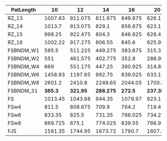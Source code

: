 |  PatLength  |  10  |  12  |  14  |  16  |  20  |  24  |  28  |  32  |  36  |  40  |  44  |  48  |  52  |  56  |  60  |  64  |  72  |  80  |  88  |  96  |  104  |  112  |  120  |  128  |  144  |  160  |  176  |  192  |  208  |  224  |  240  |  256  |  272  |  288  |  304  |  320  |  336  |  352  |  368  |  384  |  400  |
| ---  |  ---  |  ---  |  ---  |  ---  |  ---  |  ---  |  ---  |  ---  |  ---  |  ---  |  ---  |  ---  |  ---  |  ---  |  ---  |  ---  |  ---  |  ---  |  ---  |  ---  |  ---  |  ---  |  ---  |  ---  |  ---  |  ---  |  ---  |  ---  |  ---  |  ---  |  ---  |  ---  |  ---  |  ---  |  ---  |  ---  |  ---  |  ---  |  ---  |  ---  |  ---  |
|  RZ_13  |  1007.83  |  911.075  |  811.675  |  849.875  |  826.1  |  866.425  |  848.25  |  879.575  |  1225.4  |  1140.93  |  1753.85  |  1878.25  |  1712.43  |  2158.3  |  1489.55  |  2021.03  |  2029.03  |  1770.15  |  1644.8  |  2056.57  |  2271.68  |  2443.95  |  2213.75  |  1991.28  |  1784.28  |  2053.23  |  2040.18  |  2188.55  |  1965.22  |  2149.55  |  2146.13  |  1805.97  |  2124.95  |  2034.1  |  2067  |  2164.45  |  2177.75  |  1705.53  |  2317.4  |  2213.27  |  2098.6  |
|  RZ_14  |  1013.7  |  913.075  |  829.1  |  856.875  |  823.1  |  869.1  |  845.875  |  874.65  |  1224.03  |  1146.4  |  1743.45  |  1876.68  |  1715.13  |  2136.13  |  1504.15  |  2014.15  |  2044.88  |  1786.3  |  1633.82  |  2071.27  |  2292.8  |  2456.65  |  2202.38  |  1985.6  |  1805.2  |  2053.77  |  2016.65  |  2149.18  |  1959.65  |  2142.6  |  2131.98  |  1793.75  |  2137.95  |  2029.97  |  2056.77  |  2187.88  |  2160.15  |  1690.22  |  2305.35  |  2234.1  |  2081.55  |
|  RZ_15  |  998.25  |  922.475  |  804.3  |  846.825  |  828.4  |  866.325  |  843.825  |  880.925  |  1234.53  |  1153.75  |  1740.3  |  1870.2  |  1708.43  |  2129.88  |  1511.65  |  2006.75  |  2040.8  |  1754.3  |  1631.7  |  2053.27  |  2280.57  |  2410.32  |  2201.1  |  1994.05  |  1805.63  |  2039.63  |  2024.63  |  2150.2  |  1963.15  |  2129.25  |  2152.82  |  1798.03  |  2114.45  |  2042.5  |  2058.95  |  2176.52  |  2176.73  |  1693.32  |  2299.68  |  2216.27  |  2119.9  |
|  RZ_16  |  1002.22  |  917.275  |  806.55  |  845.6  |  825.925  |  859.725  |  855.575  |  880.95  |  1230.47  |  1136.13  |  1737.45  |  1870.85  |  1710.18  |  2140.8  |  1479.45  |  2007.75  |  2028.3  |  1784.78  |  1637  |  2075.1  |  2278.55  |  2465.3  |  2219.7  |  2005.85  |  1794.78  |  2057.48  |  2021.82  |  2160.13  |  2010.05  |  2151.15  |  2176.07  |  1809.5  |  2116.98  |  2040.05  |  2048.75  |  2182.52  |  2167.23  |  1698.68  |  2310.93  |  2224.77  |  2114.45  |
|  FSBNDM_W1  |  595.5  |  511.225  |  449.275  |  383.675  |  315.375  |  272.575  |  245.075  |  218.175  |  220.35  |  224.65  |  223.125  |  219.975  |  221.625  |  228.75  |  218.25  |  216.3  |  222.45  |  218.075  |  219.175  |  223.175  |  219.875  |  226.025  |  229.525  |  222.475  |  219.9  |  216.225  |  221.45  |  220.375  |  221.2  |  222.325  |  223.075  |  224.725  |  220  |  220.6  |  221.1  |  224.175  |  225.475  |  219.725  |  221.2  |  217.725  |  225.175  |
|  FSBNDM_W2  |  551  |  461.575  |  402.775  |  352.8  |  288.95  |  248.15  |  221.475  |  192.775  |  195.8  |  195.875  |   **193.45**   |   **195.6**   |   **192.7**   |  200.9  |  195.95  |   **196.275**   |   **198.55**   |  197.35  |  199.65  |   **195.55**   |   **194.75**   |  198.55  |   **196.25**   |  201.05  |   **195.4**   |  193.825  |  195.925  |  194.925  |  193  |  200.85  |  196.975  |  200.65  |   **193.425**   |   **194.325**   |  201.2  |  198  |  195.75  |  196.65  |  196  |   **196.85**   |   **196.325**   |
|  FSBNDM_W4  |  669  |  551.175  |  447.25  |  390.925  |  314.85  |  258  |  228.175  |  202.825  |  201.525  |  202.625  |  215.025  |  206.35  |  205.175  |  210.45  |  204.625  |  206.2  |  205.675  |  218.3  |  208.25  |  206.45  |  207.6  |  209.3  |  205.65  |  204.925  |  206.95  |  205.525  |  205.2  |  208.75  |  206.15  |  204.45  |  203.75  |  205.925  |  203.2  |  207.2  |  211.475  |  209.425  |  204.85  |  205.65  |  208.625  |  208.825  |  214.975  |
|  FSBNDM_W6  |  1458.93  |  1197.65  |  992.75  |  839.025  |  633.125  |  499.85  |  421.475  |  375.7  |  367.8  |  374.975  |  382.05  |  367.175  |  368.775  |  375.875  |  365.35  |  372.875  |  381.4  |  376.375  |  375.525  |  368.7  |  374.9  |  388.15  |  371.85  |  369.825  |  373.45  |  370.6  |  369.925  |  379.725  |  369.075  |  372.05  |  367.9  |  370.825  |  369.55  |  376.45  |  382.3  |  372.975  |  368.925  |  371  |  370.725  |  369.825  |  380.425  |
|  FSBNDM_W8  |  2601.2  |  2410.8  |  2249.65  |  2044.05  |  1700.82  |  1413.38  |  1204.78  |  1053  |  1054.8  |  1059.1  |  1073.6  |  1070.63  |  1053.72  |  1068.38  |  1059.1  |  1069.72  |  1087.57  |  1064.72  |  1073.68  |  1063.78  |  1066.97  |  1092.47  |  1066.4  |  1075.4  |  1075.15  |  1061.22  |  1054.65  |  1068.75  |  1066.7  |  1073.43  |  1094.3  |  1048.47  |  1068.03  |  1072.88  |  1089.85  |  1061.18  |  1045.15  |  1056.68  |  1050.3  |  1057.47  |  1065.2  |
|  FSBNDM_31  |   **365.3**   |   **321.95**   |   **288.275**   |   **272.5**   |   **237.35**   |   **223.375**   |   **205.45**   |   **192.175**   |   **192.1**   |   **191.8**   |  197.3  |  196.225  |  193.55  |   **198.3**   |   **193.325**   |  198.775  |  199.425  |   **194.8**   |   **197**   |  199.775  |  196.525  |   **193.1**   |  196.575  |   **193.7**   |  200.775  |   **193.2**   |   **187.4**   |   **190.05**   |   **190.825**   |   **197.725**   |   **194.65**   |   **196.475**   |  198.175  |  196.9  |   **195.875**   |   **195.55**   |   **192.875**   |   **195.425**   |   **195.725**   |  202.45  |  202.725  |
|  FS  |  1013.45  |  1043.68  |  944.35  |  1079.97  |  923.1  |  830.4  |  950.45  |  865.1  |  777.075  |  882.325  |  768.2  |  801.6  |  779.025  |  784.6  |  779.875  |  745.075  |  733.875  |  706.15  |  785.725  |  659.975  |  684.375  |  679.45  |  617.2  |  530  |  596.025  |  578.275  |  631.525  |  572.6  |  648.95  |  605.5  |  571.875  |  552.85  |  496.7  |  455.625  |  539.55  |  504.3  |  467.325  |  501.2  |  517.45  |  601.2  |  578.2  |
|  FSw4  |  811.5  |  808.675  |  709.9  |  764.2  |  719.4  |  634.475  |  730.9  |  642.75  |  616.675  |  610.45  |  605.45  |  605.75  |  596  |  637.1  |  584.025  |  560.55  |  558.3  |  511.975  |  560.35  |  490.9  |  535.825  |  496.775  |  468.8  |  445.95  |  471.175  |  450.35  |  505.95  |  447.825  |  486.975  |  443.175  |  474.175  |  410.825  |  401.05  |  386.875  |  397.65  |  391.85  |  391.675  |  396.2  |  411.925  |  442.65  |  420.775  |
|  FSw6  |  833.35  |  825.5  |  731.35  |  788.025  |  734.275  |  650.7  |  752.425  |  661.8  |  636.525  |  625.75  |  633.85  |  631.2  |  617.2  |  650.375  |  592.6  |  578.15  |  584.1  |  543.975  |  578.525  |  495.275  |  557.675  |  525.775  |  480.15  |  455.3  |  485.225  |  473.8  |  529.025  |  463.825  |  495  |  459.175  |  474.7  |  416.125  |  418.525  |  401.35  |  405.6  |  410.1  |  413.55  |  418.475  |  423.925  |  453.625  |  438.35  |
|  FSw8  |  869.725  |  875.1  |  774.025  |  839.55  |  766.9  |  688.15  |  788.475  |  697.875  |  671.225  |  673.05  |  673.675  |  649.025  |  637.45  |  689.55  |  618.7  |  600.75  |  612.075  |  555.6  |  615.725  |  529.6  |  572.925  |  540.3  |  513.8  |  480.425  |  506.375  |  486.975  |  548.85  |  479.825  |  529.4  |  477.125  |  502.7  |  444.575  |  430.375  |  417.925  |  435.15  |  424.4  |  431.5  |  433.95  |  445.675  |  476.975  |  452  |
|  FJS  |  1581.35  |  1744.95  |  1673.72  |  1790.7  |  1607.3  |  1690.63  |  1891.88  |  1577.38  |  1589.8  |  1987.72  |  1627.32  |  1759  |  1687.25  |  1782.38  |  1669.65  |  1632.3  |  1772.72  |  1757.68  |  1813.1  |  1762.03  |  1780.57  |  1796.53  |  1429.15  |  1650.72  |  1530.4  |  1583.45  |  1781.32  |  1462.22  |  1751.13  |  1559.18  |  1556.97  |  1777.03  |  1603.13  |  1682.25  |  1775.53  |  1533.57  |  1660.3  |  1832.3  |  1821.45  |  1893.38  |  1808.57  |
